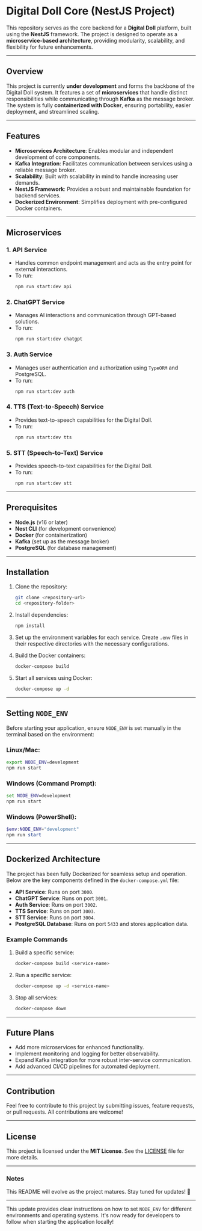 # Digital Doll Core (NestJS Project)

This repository serves as the core backend for a **Digital Doll** platform, built using the **NestJS** framework. The project is designed to operate as a **microservice-based architecture**, providing modularity, scalability, and flexibility for future enhancements.

---

## Overview

This project is currently **under development** and forms the backbone of the Digital Doll system. It features a set of **microservices** that handle distinct responsibilities while communicating through **Kafka** as the message broker. The system is fully **containerized with Docker**, ensuring portability, easier deployment, and streamlined scaling.

---

## Features

- **Microservices Architecture**: Enables modular and independent development of core components.
- **Kafka Integration**: Facilitates communication between services using a reliable message broker.
- **Scalability**: Built with scalability in mind to handle increasing user demands.
- **NestJS Framework**: Provides a robust and maintainable foundation for backend services.
- **Dockerized Environment**: Simplifies deployment with pre-configured Docker containers.

---

## Microservices

### 1. **API Service**
- Handles common endpoint management and acts as the entry point for external interactions.
- To run:
  ```bash
  npm run start:dev api
  ```

### 2. **ChatGPT Service**
- Manages AI interactions and communication through GPT-based solutions.
- To run:
  ```bash
  npm run start:dev chatgpt
  ```

### 3. **Auth Service**
- Manages user authentication and authorization using `TypeORM` and PostgreSQL.
- To run:
  ```bash
  npm run start:dev auth
  ```

### 4. **TTS (Text-to-Speech) Service**
- Provides text-to-speech capabilities for the Digital Doll.
- To run:
  ```bash
  npm run start:dev tts
  ```
### 5. **STT (Speech-to-Text) Service**
- Provides speech-to-text capabilities for the Digital Doll.
- To run:
  ```bash
  npm run start:dev stt
  ```
---

## Prerequisites

- **Node.js** (v16 or later)
- **Nest CLI** (for development convenience)
- **Docker** (for containerization)
- **Kafka** (set up as the message broker)
- **PostgreSQL** (for database management)

---

## Installation

1. Clone the repository:
   ```bash
   git clone <repository-url>
   cd <repository-folder>
   ```

2. Install dependencies:
   ```bash
   npm install
   ```

3. Set up the environment variables for each service. Create `.env` files in their respective directories with the necessary configurations.

4. Build the Docker containers:
   ```bash
   docker-compose build
   ```

5. Start all services using Docker:
   ```bash
   docker-compose up -d
   ```

---

## Setting `NODE_ENV`

Before starting your application, ensure `NODE_ENV` is set manually in the terminal based on the environment:

### Linux/Mac:
```bash
export NODE_ENV=development
npm run start
```

### Windows (Command Prompt):
```cmd
set NODE_ENV=development
npm run start
```

### Windows (PowerShell):
```powershell
$env:NODE_ENV="development"
npm run start
```

---

## Dockerized Architecture

The project has been fully Dockerized for seamless setup and operation. Below are the key components defined in the `docker-compose.yml` file:

- **API Service**: Runs on port `3000`.
- **ChatGPT Service**: Runs on port `3001`.
- **Auth Service**: Runs on port `3002`.
- **TTS Service**: Runs on port `3003`.
- **STT Service**: Runs on port `3004`.
- **PostgreSQL Database**: Runs on port `5433` and stores application data.

### Example Commands

1. Build a specific service:
   ```bash
   docker-compose build <service-name>
   ```

2. Run a specific service:
   ```bash
   docker-compose up -d <service-name>
   ```

3. Stop all services:
   ```bash
   docker-compose down
   ```

---

## Future Plans

- Add more microservices for enhanced functionality.
- Implement monitoring and logging for better observability.
- Expand Kafka integration for more robust inter-service communication.
- Add advanced CI/CD pipelines for automated deployment.

---

## Contribution

Feel free to contribute to this project by submitting issues, feature requests, or pull requests. All contributions are welcome!

---

## License

This project is licensed under the **MIT License**. See the [LICENSE](LICENSE) file for more details.

---

### Notes
This README will evolve as the project matures. Stay tuned for updates! 🚀

---

This update provides clear instructions on how to set `NODE_ENV` for different environments and operating systems. It's now ready for developers to follow when starting the application locally!
